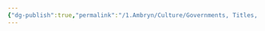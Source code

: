 ```yaml
---
{"dg-publish":true,"permalink":"/1.Ambryn/Culture/Governments, Titles, Professions, and Positions of Office/Revantum Nova/High Captain/"}
---
```


